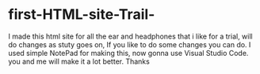 # first-HTML-site-Trail-
I made this html site for all the ear and headphones that i like for a trial, will do changes as stuty goes on, If you like to do some changes you can do.
I used simple NotePad for making this, now gonna use Visual Studio Code.
you and me will make it a lot better.
Thanks
